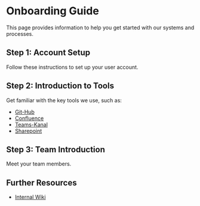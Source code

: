 # Onboarding Guide

This page provides information to help you get started with our systems and processes.

## Step 1: Account Setup

Follow these instructions to set up your user account.

## Step 2: Introduction to Tools

Get familiar with the key tools we use, such as:

- [Git-Hub](index.md#git-hub)
- [Confluence](index.md#confluence)
- [Teams-Kanal](index.md#teams-kanal)
- [Sharepoint](index.md#sharepoint)

## Step 3: Team Introduction

Meet your team members.

## Further Resources

- [Internal Wiki](https://your-internal-wiki.com)
